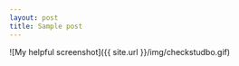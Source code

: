```yaml
---
layout: post
title: Sample post
---
```


![My helpful screenshot]({{ site.url }}/img/checkstudbo.gif)
